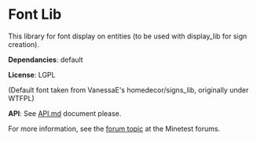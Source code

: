 # Font Lib

This library for font display on entities (to be used with display_lib for sign creation).

**Dependancies**: default

**License**: LGPL

(Default font taken from VanessaE's homedecor/signs_lib, originally under WTFPL)

**API**: See [API.md](https://github.com/pyrollo/display_modpack/blob/master/font_lib/API.md) document please.

For more information, see the [forum topic](https://forum.minetest.net/viewtopic.php?t=13563) at the Minetest forums.

